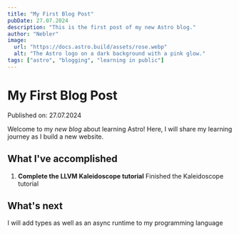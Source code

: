 ```yaml
---
title: "My First Blog Post"
pubDate: 27.07.2024
description: "This is the first post of my new Astro blog."
author: "Nebler"
image:
  url: "https://docs.astro.build/assets/rose.webp"
  alt: "The Astro logo on a dark background with a pink glow."
tags: ["astro", "blogging", "learning in public"]
---
```


# My First Blog Post

Published on: 27.07.2024

Welcome to my _new blog_ about learning Astro! Here, I will share my learning journey as I build a new website.

## What I've accomplished

1. **Complete the LLVM Kaleidoscope tutorial** Finished the Kaleidoscope tutorial

## What's next

I will add types as well as an async runtime to my programming language
